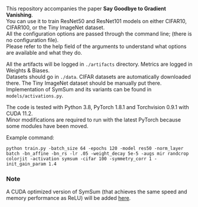 This repository accompanies the paper **Say Goodbye to Gradient Vanishing**.  
You can use it to train ResNet50 and ResNet101 models on either CIFAR10, CIFAR100, or the Tiny ImageNet dataset.  
All the configuration options are passed through the command line; (there is no configuration file).  
Please refer to the help field of the arguments to understand what options are available and what they do.

All the artifacts will be logged in `./artifacts` directory.
Metrics are logged in Weights & Biases.  
Datasets should go in `./data`. CIFAR datasets are automatically downloaded there.
The Tiny ImageNet dataset should be manually put there.  
Implementation of SymSum and its variants can be found in `models/activations.py`.

The code is tested with Python 3.8, PyTorch 1.8.1 and Torchvision 0.9.1 with CUDA 11.2.  
Minor modifications are required to run with the latest PyTorch because some modules have been moved.

Example command:
```
python train.py -batch_size 64 -epochs 120 -model res50 -norm_layer batch -bn_affine -bn_rs -lr .05 -weight_decay 5e-5 -augs mir randcrop colorjit -activation symsum -cifar 100 -symmetry_corr 1 -init_gain_param 1.4
```

### Note
A CUDA optimized version of SymSum (that achieves the same speed and memory performance as ReLU) will be added [here](https://github.com/digisisi/symsum_cuda).
